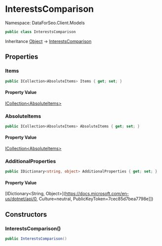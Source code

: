 # InterestsComparison

Namespace: DataForSeo.Client.Models

```csharp
public class InterestsComparison
```

Inheritance [Object](https://docs.microsoft.com/en-us/dotnet/api/Object) → [InterestsComparison](./InterestsComparison.md)

## Properties

### **Items**

```csharp
public ICollection<AbsoluteItems> Items { get; set; }
```

#### Property Value

[ICollection&lt;AbsoluteItems&gt;](./AbsoluteItems.md)<br>

### **AbsoluteItems**

```csharp
public ICollection<AbsoluteItems> AbsoluteItems { get; set; }
```

#### Property Value

[ICollection&lt;AbsoluteItems&gt;](./AbsoluteItems.md)<br>

### **AdditionalProperties**

```csharp
public IDictionary<string, object> AdditionalProperties { get; set; }
```

#### Property Value

[IDictionary&lt;String, Object&gt;](https://docs.microsoft.com/en-us/dotnet/api/0, Culture=neutral, PublicKeyToken=7cec85d7bea7798e]])<br>

## Constructors

### **InterestsComparison()**

```csharp
public InterestsComparison()
```
